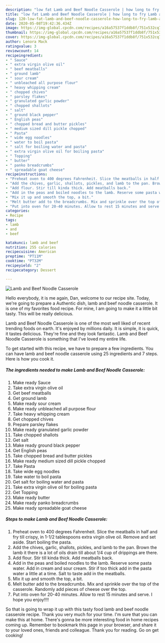 ```yaml
---
description: "low fat Lamb and Beef Noodle Casserole | how long to fry Lamb and Beef Noodle Casserole"
title: "low fat Lamb and Beef Noodle Casserole | how long to fry Lamb and Beef Noodle Casserole"
slug: 120-low-fat-lamb-and-beef-noodle-casserole-how-long-to-fry-lamb-and-beef-noodle-casserole
date: 2020-05-08T19:42:36.434Z
image: https://img-global.cpcdn.com/recipes/a16a57537f1ddb8f/751x532cq70/lamb-and-beef-noodle-casserole-recipe-main-photo.jpg
thumbnail: https://img-global.cpcdn.com/recipes/a16a57537f1ddb8f/751x532cq70/lamb-and-beef-noodle-casserole-recipe-main-photo.jpg
cover: https://img-global.cpcdn.com/recipes/a16a57537f1ddb8f/751x532cq70/lamb-and-beef-noodle-casserole-recipe-main-photo.jpg
author: Lenora Mack
ratingvalue: 3
reviewcount: 14
recipeingredient:
- " Sauce"
- " extra virgin olive oil"
- " beef meatballs"
- " ground lamb"
- " sour cream"
- " unbleached all purpose flour"
- " heavy whipping cream"
- " chopped chives"
- " parsley flakes"
- " granulated garlic powder"
- " chopped shallots"
- " salt"
- " ground black pepper"
- " English peas"
- " chopped bread and butter pickles"
- " medium sized dill pickle chopped"
- " Pasta"
- " wide egg noodles"
- " water to boil pasta"
- " salt for boiling water and pasta"
- " extra virgin olive oil for boiling pasta"
- " Topping"
- " butter"
- " panko breadcrumbs"
- " spreadable goat cheese"
recipeinstructions:
- "Preheat oven to 400 degrees Fahrenheit. Slice the meatballs in half and fry till crispy, in 1-1/2 tablespoons extra virgin olive oil. Remove and set aside. Start boiling the pasta."
- "Add the chives, garlic, shallots, pickles, and lamb to the pan. Brown the lamb it there is a lot of oils drain till about 1/4 cup of drippings are there."
- "Add flour. Stir till kinda thick. Add meatballs back."
- "Add in the peas and boiled noodles to the lamb. Reserve some pasta water. Add in cream and sour cream. Stir if too thick add in the pasta water a little at a time. Salt to taste add in the meatballs."
- "Mix it up and smooth the top, a bit."
- "Melt butter add to the breadcrumbs. Mix and sprinkle over the top of the casserole. Randomly add pieces of cheese over the top."
- "Put into oven for 20-40 minutes. Allow to rest 15 minutes and serve. I hope you enjoy!!!!"
categories:
- Recipe
tags:
- lamb
- and
- beef

katakunci: lamb and beef 
nutrition: 255 calories
recipecuisine: American
preptime: "PT11M"
cooktime: "PT32M"
recipeyield: "2"
recipecategory: Dessert

---
```



![Lamb and Beef Noodle Casserole](https://img-global.cpcdn.com/recipes/a16a57537f1ddb8f/751x532cq70/lamb-and-beef-noodle-casserole-recipe-main-photo.jpg)

Hello everybody, it is me again, Dan, welcome to our recipe site. Today, we're going to prepare a Authentic dish, lamb and beef noodle casserole. It is one of my favorites food recipe. For mine, I am going to make it a little bit tasty. This will be really delicious.



Lamb and Beef Noodle Casserole is one of the most well liked of recent trending foods on earth. It's enjoyed by millions daily. It is simple, it is quick, it tastes delicious. They're fine and they look fantastic. Lamb and Beef Noodle Casserole is something that I've loved my entire life.


To get started with this recipe, we have to prepare a few ingredients. You can have lamb and beef noodle casserole using 25 ingredients and 7 steps. Here is how you cook it.

<!--inarticleads1-->

##### The ingredients needed to make Lamb and Beef Noodle Casserole:

1. Make ready  Sauce
1. Take  extra virgin olive oil
1. Get  beef meatballs
1. Get  ground lamb
1. Make ready  sour cream
1. Make ready  unbleached all purpose flour
1. Take  heavy whipping cream
1. Get  chopped chives
1. Prepare  parsley flakes
1. Make ready  granulated garlic powder
1. Take  chopped shallots
1. Get  salt
1. Make ready  ground black pepper
1. Get  English peas
1. Take  chopped bread and butter pickles
1. Make ready  medium sized dill pickle chopped
1. Take  Pasta
1. Take  wide egg noodles
1. Take  water to boil pasta
1. Get  salt for boiling water and pasta
1. Take  extra virgin olive oil for boiling pasta
1. Get  Topping
1. Make ready  butter
1. Make ready  panko breadcrumbs
1. Make ready  spreadable goat cheese




<!--inarticleads2-->

##### Steps to make Lamb and Beef Noodle Casserole:

1. Preheat oven to 400 degrees Fahrenheit. Slice the meatballs in half and fry till crispy, in 1-1/2 tablespoons extra virgin olive oil. Remove and set aside. Start boiling the pasta.
1. Add the chives, garlic, shallots, pickles, and lamb to the pan. Brown the lamb it there is a lot of oils drain till about 1/4 cup of drippings are there.
1. Add flour. Stir till kinda thick. Add meatballs back.
1. Add in the peas and boiled noodles to the lamb. Reserve some pasta water. Add in cream and sour cream. Stir if too thick add in the pasta water a little at a time. Salt to taste add in the meatballs.
1. Mix it up and smooth the top, a bit.
1. Melt butter add to the breadcrumbs. Mix and sprinkle over the top of the casserole. Randomly add pieces of cheese over the top.
1. Put into oven for 20-40 minutes. Allow to rest 15 minutes and serve. I hope you enjoy!!!!




So that is going to wrap it up with this tasty food lamb and beef noodle casserole recipe. Thank you very much for your time. I'm sure that you can make this at home. There's gonna be more interesting food in home recipes coming up. Remember to bookmark this page in your browser, and share it to your loved ones, friends and colleague. Thank you for reading. Go on get cooking!
